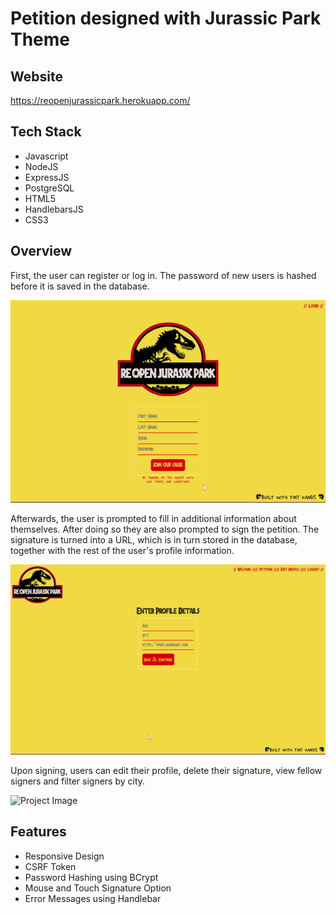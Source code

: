 # Petition designed with Jurassic Park Theme

## Website
https://reopenjurassicpark.herokuapp.com/ 

## Tech Stack
 * Javascript
 * NodeJS
 * ExpressJS
 * PostgreSQL
 * HTML5
 * HandlebarsJS
 * CSS3
 
## Overview
First, the user can register or log in. The password of new users is hashed before it is saved in the database.


![Project Image](https://github.com/imadarai/jurassic-park-petition/blob/master/gifs/petition1.gif?raw=true)

Afterwards, the user is prompted to fill in additional information about themselves. After doing so they are also prompted to sign the petition. The signature is turned into a URL, which is in turn stored in the database, together with the rest of the user's profile information.

![Project Image](https://github.com/imadarai/jurassic-park-petition/blob/master/gifs/petition2.gif?raw=true)

Upon signing, users can edit their profile, delete their signature, view fellow signers and filter signers by city.

![Project Image](https://github.com/imadarai/jurassic-park-petition/blob/master/gifs/petition3.gif?raw=true)

## Features
* Responsive Design
* CSRF Token
* Password Hashing using BCrypt
* Mouse and Touch Signature Option
* Error Messages using Handlebar



